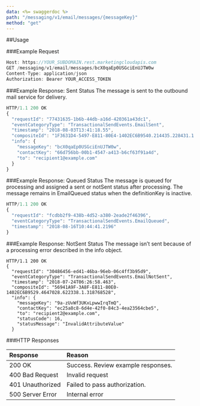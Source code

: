 ```yaml
---
data: <%= swaggerdoc %>
path: "/messaging/v1/email/messages/{messageKey}"
method: "get"
---
```

##Usage

###Example Request
```js
Host: https://YOUR_SUBDOMAIN.rest.marketingcloudapis.com
GET /messaging/v1/email/messages/bcX0qaEp0USGciEnUJTW0w
Content-Type: application/json
Authorization: Bearer YOUR_ACCESS_TOKEN
```

###Example Response: Sent Status
The message is sent to the outbound mail service for delivery.

```js
HTTP/1.1 200 OK
{
  "requestId": "77431635-1b6b-44db-a16d-420361a43dc1",
  "eventCategoryType": "TransactionalSendEvents.EmailSent",
  "timestamp": "2018-08-03T13:41:18.55",
  "compositeId": "1F3631D4-5497-E811-80E4-1402EC6B9540.214435.228431.1.231481617",
  "info": {
    "messageKey": "bcX0qaEp0USGciEnUJTW0w",
    "contactKey": "66d756bb-00b1-4547-a413-b6cf63f91a4d",
    "to": "recipient1@example.com"
  }
}
```

###Example Response: Queued Status
The message is queued for processing and assigned a sent or notSent status after processing.  The message remains in EmailQueued status when the definitionKey is inactive.

```js
HTTP/1.1 200 OK
{
  "requestId": "fcdbb2f9-438b-4d52-a380-2eade2f46396",
  "eventCategoryType": "TransactionalSendEvents.EmailQueued",
  "timestamp": "2018-08-16T10:44:41.2196"
}
```

###Example Response: NotSent Status
The message isn’t sent because of a processing error described in the info object.

```
HTTP/1.1 200 OK
{
  "requestId": "30486456-ed41-46ba-96eb-06c4ff3b95d9",
  "eventCategoryType": "TransactionalSendEvents.EmailNotSent",
  "timestamp": "2018-07-24T06:26:58.463",
  "compositeId": "56941A9F-3A8F-E811-80E0-1402EC6B9529.4647028.622338.1.318768528",
  "info": {
    "messageKey": "9a-zUvWf3UKxLpwwIrqTmQ",
    "contactKey": "ec25a8c8-6d4e-42f0-84c3-4ea23564cbe5",
    "to": "recipient2@example.com",
    "statusCode": 16,
    "statusMessage": "InvalidAttributeValue"
  }
```

###HTTP Responses
<table class="table table-hover">
<thead align="left">
<tr>
<th>Response</th>
<th>Reason</th>
</tr>
</thead>
<tbody>
<tr>
<td>200 OK</td>
<td>Success. Review example responses.</td>
</tr>
<tr>
<td>400 Bad Request</td>
<td>Invalid request</td>
</tr>
<tr>
<td>401 Unauthorized</td>
<td>Failed to pass authorization.</td>
</tr>
<tr>
<td>500 Server Error</td>
<td>Internal error</td>
</tr>
</tbody>
</table>
